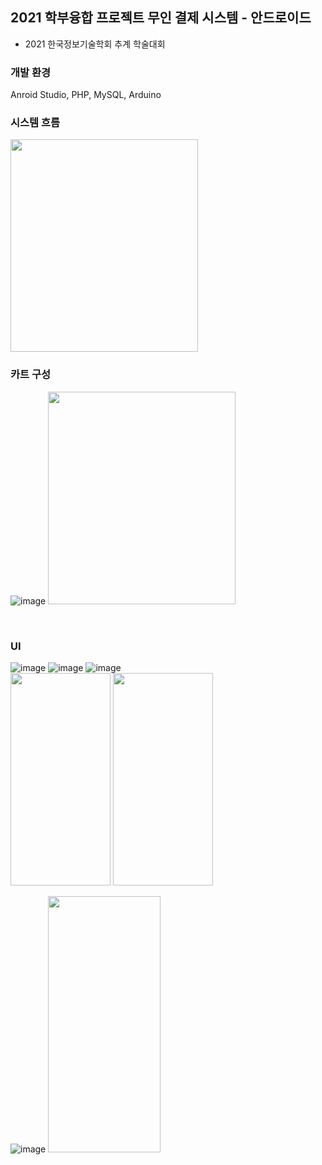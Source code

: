 ## 2021 학부융합 프로젝트 무인 결제 시스템 - 안드로이드
- 2021 한국정보기술학회 추계 학술대회

### 개발 환경
Anroid Studio, PHP, MySQL, Arduino

### 시스템 흐름
<img src="https://github.com/hhJ830/Unmanned_payment_system/assets/99874673/bf84eeb9-5a22-4fcb-b287-db6441f507d4" width="300" height="340"/>

<br>

### 카트 구성
![image](https://github.com/hhJ830/Unmanned_payment_system/assets/99874673/4d4acdd0-d437-48cb-be40-9f48589c0b04)
<img src="https://github.com/hhJ830/Unmanned_payment_system/assets/99874673/c0f6eed1-5af3-4d6c-82b9-7ffe60196351" width="300" height="340"/>


<br>

### UI
![image](https://github.com/hhJ830/Unmanned_payment_system/assets/99874673/0e8f3377-901f-4008-b5c1-54965da5420e)
![image](https://github.com/hhJ830/Unmanned_payment_system/assets/99874673/174f928f-1bd4-4a21-af65-f3ae5ed2a533)
![image](https://github.com/hhJ830/Unmanned_payment_system/assets/99874673/cb6ad0eb-ac06-435c-a2c9-11d68e48bd98)
<br>
<img src="https://github.com/hhJ830/Unmanned_payment_system/assets/99874673/67710b8a-280e-4c89-84a7-ecb40346ac55" width="160" height="340"/>
<img src="https://github.com/hhJ830/Unmanned_payment_system/assets/99874673/c3bccff2-8565-46f2-98e2-b6fe0ed0d427" width="160" height="340"/>

![image](https://github.com/hhJ830/Unmanned_payment_system/assets/99874673/aa0416d5-4d01-4bdb-b806-dd4a9635d09a)
<img src="https://github.com/hhJ830/Unmanned_payment_system/assets/99874673/82099877-b1a5-454b-b958-62b3a2225266" width="180" height="410"/>
